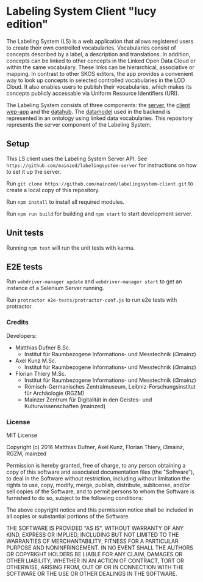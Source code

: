 # Labeling System Client "lucy edition"

The Labeling System (LS) is a web application that allows registered users to create their own controlled vocabularies. Vocabularies consist of concepts described by a label, a description and translations. In addition, concepts can be linked to other concepts in the Linked Open Data Cloud or within the same vocabulary. These links can be hierarchical, associative or mapping. In contrast to other SKOS editors, the app provides a convenient way to look up concepts in selected controlled vocabularies in the LOD Cloud. It also enables users to publish their vocabularies, which makes its concepts publicly accessable via Uniform Resource Identifiers (URI).

The Labeling System consists of three components: the [server](https://github.com/mainzed/labelingsystem-server), the [client wep-app](https://github.com/mainzed/labelingsystem-client) and the [datahub](https://github.com/mainzed/labelingsystem-datahub). The [datamodel](https://github.com/mainzed/labelingsystem-ontology) used in the backend is represented in an ontology using linked data vocabularies. This repository represents the server component of the Labeling System.

## Setup

This LS client uses the Labeling System Server API. See `https://github.com/mainzed/labelingsystem-server` for instructions on how to set it up the server.

Run `git clone https://github.com/mainzed/labelingsystem-client.git` to create a local copy of this repository.

Run `npm install` to install all required modules.

Run `npm run build` for building and `npm start` to start development server.

## Unit tests

Running `npm test` will run the unit tests with karma.

## E2E tests

Run `webdriver-manager update` and `webdriver-manager start` to get an instance of a Selenium Server running.

Run `protractor e2e-tests/protractor-conf.js` to run e2e tests with protractor.

### Credits

Developers:

* Matthias Dufner B.Sc.
    * Institut für Raumbezogene Informations- und Messtechnik (i3mainz)
* Axel Kunz M.Sc.
    * Institut für Raumbezogene Informations- und Messtechnik (i3mainz)
* Florian Thiery M.Sc.
    * Institut für Raumbezogene Informations- und Messtechnik (i3mainz)
    * Römisch-Germanisches Zentralmuseum, Leibniz-Forschungsinstitut für Archäologie (RGZM)
    * Mainzer Zentrum für Digitalität in den Geistes- und Kulturwissenschaften (mainzed)

### License

MIT License

Copyright (c) 2016 Matthias Dufner, Axel Kunz, Florian Thiery, i3mainz, RGZM, mainzed

Permission is hereby granted, free of charge, to any person obtaining a copy
of this software and associated documentation files (the "Software"), to deal
in the Software without restriction, including without limitation the rights
to use, copy, modify, merge, publish, distribute, sublicense, and/or sell
copies of the Software, and to permit persons to whom the Software is
furnished to do so, subject to the following conditions:

The above copyright notice and this permission notice shall be included in all
copies or substantial portions of the Software.

THE SOFTWARE IS PROVIDED "AS IS", WITHOUT WARRANTY OF ANY KIND, EXPRESS OR
IMPLIED, INCLUDING BUT NOT LIMITED TO THE WARRANTIES OF MERCHANTABILITY,
FITNESS FOR A PARTICULAR PURPOSE AND NONINFRINGEMENT. IN NO EVENT SHALL THE
AUTHORS OR COPYRIGHT HOLDERS BE LIABLE FOR ANY CLAIM, DAMAGES OR OTHER
LIABILITY, WHETHER IN AN ACTION OF CONTRACT, TORT OR OTHERWISE, ARISING FROM,
OUT OF OR IN CONNECTION WITH THE SOFTWARE OR THE USE OR OTHER DEALINGS IN THE
SOFTWARE.
